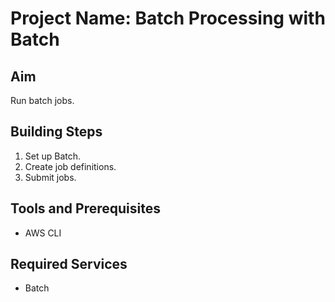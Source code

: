 # Project Name: Batch Processing with Batch
## Aim
Run batch jobs.

## Building Steps
1. Set up Batch.
2. Create job definitions.
3. Submit jobs.

## Tools and Prerequisites
- AWS CLI

## Required Services
- Batch
